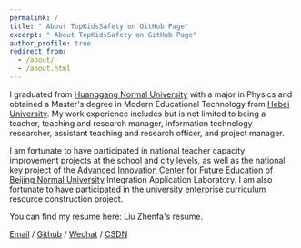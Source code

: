 ```yaml
---
permalink: /
title: " About TopKidsSafety on GitHub Page"
excerpt: " About TopKidsSafety on GitHub Page"
author_profile: true
redirect_from: 
  - /about/
  - /about.html
---
```


I graduated from [Huanggang Normal University](https://www.hgnu.edu.cn/) with a major in Physics and obtained a Master's degree in Modern Educational Technology from [Hebei University](https://hbu.edu.cn/). My work experience includes but is not limited to being a teacher, teaching and research manager, information technology researcher, assistant teaching and research officer, and project manager.

I am fortunate to have participated in national teacher capacity improvement projects at the school and city levels, as well as the national key project of the [Advanced Innovation Center for Future Education of Beijing Normal University](https://aic-fe.bnu.edu.cn/en/about/index.html) Integration Application Laboratory. I am also fortunate to have participated in the university enterprise curriculum resource construction project.

You can find my resume here: Liu Zhenfa's resume.

[Email](mailto:cn3zfa@126.com) / [Github](https://github.com/git201707) / [Wechat](../images/wechat.jpg) / [CSDN](https://blog.csdn.net/liuzhenfa110)
